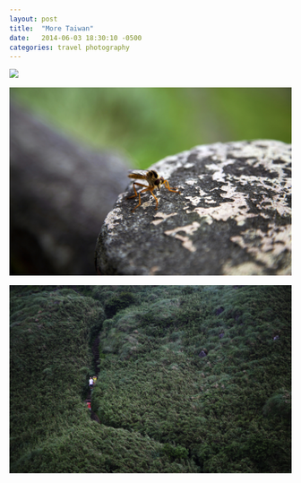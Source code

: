 ```yaml
---
layout: post
title:  "More Taiwan"
date:   2014-06-03 18:30:10 -0500
categories: travel photography
---
```


![](/assets/taiwan2/yangming.jpeg)

![](/assets/taiwan2/mosquito.jpeg)

![](/assets/taiwan2/hillside.jpeg)
